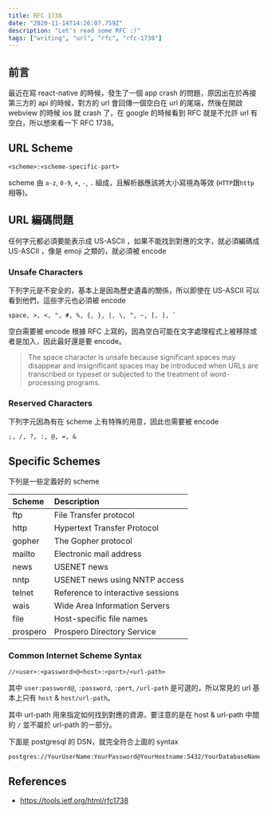 ```yaml
---
title: RFC 1738
date: "2020-11-14T14:26:07.759Z"
description: "Let's read some RFC :)"
tags: ["writing", "url", "rfc", "rfc-1738"]
---
```


## 前言

最近在寫 react-native 的時候，發生了一個 app crash 的問題，原因出在於再接第三方的 api 的時候，對方的 url 會回傳一個空白在 url 的尾端，然後在開啟 webview 的時候 ios 就 crash 了，在 google 的時候看到 RFC 就是不允許 url 有空白，所以想來看一下 RFC 1738。

## URL Scheme

```
<scheme>:<scheme-specific-part>
```

scheme 由 `a-z`, `0-9`, `+`, `-`, `.` 組成，且解析器應該將大小寫視為等效 (`HTTP`跟`http`相等)。

## URL 編碼問題

任何字元都必須要能表示成 US-ASCII ，如果不能找到對應的文字，就必須編碼成 US-ASCII ，像是 emoji 之類的，就必須被 encode

### Unsafe Characters

下列字元是不安全的，基本上是因為歷史遺毒的關係，所以即使在 US-ASCII 可以看到他們，這些字元也必須被 encode

```
space, >, <, ", #, %, {, }, |, \, ^, ~, [, ], `
```

空白需要被 encode 根據 RFC 上寫的，因為空白可能在文字處理程式上被移除或者是加入，因此最好還是要 encode。

> The space character is unsafe because significant spaces may disappear and insignificant spaces may be introduced when URLs are transcribed or typeset or subjected to the treatment of word-processing programs.

### Reserved Characters

下列字元因為有在 scheme 上有特殊的用意，因此也需要被 encode

```
;, /, ?, :, @, =, &
```

## Specific Schemes

下列是一些定義好的 scheme

| Scheme   | Description                       |
| :------- | :-------------------------------- |
| ftp      | File Transfer protocol            |
| http     | Hypertext Transfer Protocol       |
| gopher   | The Gopher protocol               |
| mailto   | Electronic mail address           |
| news     | USENET news                       |
| nntp     | USENET news using NNTP access     |
| telnet   | Reference to interactive sessions |
| wais     | Wide Area Information Servers     |
| file     | Host-specific file names          |
| prospero | Prospero Directory Service        |

### Common Internet Scheme Syntax

```
//<user>:<password>@<host>:<port>/<url-path>
```

其中 `user:password@`, `:password`, `:port`, `/url-path` 是可選的，所以常見的 url 基本上只有 `host` & `host/url-path`。

其中 url-path 用來指定如何找到對應的資源，要注意的是在 host & url-path 中間的 `/` 並不屬於 url-path 的一部分。

下面是 postgresql 的 DSN，就完全符合上面的 syntax

```
postgres://YourUserName:YourPassword@YourHostname:5432/YourDatabaseName
```

## References

- https://tools.ietf.org/html/rfc1738
